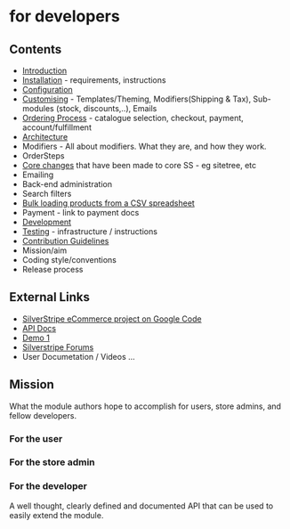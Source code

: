 for developers
=====

## Contents

* [Introduction](Introduction)
* [Installation](Installation) - requirements, instructions
* [Configuration](Configuration)
* [Customising](Customising) - Templates/Theming, Modifiers(Shipping & Tax), Sub-modules (stock, discounts,..), Emails
* [Ordering Process](OrderProcess) - catalogue selection, checkout, payment, account/fulfillment
* [Architecture](Architecture)
 * Modifiers - All about modifiers. What they are, and how they work.
 * OrderSteps
 * [Core changes](CoreChanges) that have been made to core SS - eg sitetree, etc
* Emailing
* Back-end administration
 * Search filters
 * [Bulk loading products from a CSV spreadsheet](BulkLoading)
* Payment - link to payment docs
* [Development](Development)
 * [Testing](Testing) - infrastructure / instructions
 * [Contribution Guidelines](Contributing)
 * Mission/aim
 * Coding style/conventions
 * Release process
 
## External Links

* [SilverStripe eCommerce project on Google Code](http://code.google.com/p/silverstripe-ecommerce/)
* [API Docs](http://www.incharge.co.uk/ss-ecommerce-doc/)
* [Demo 1](http://ecommerce-demo.burnbright.co.nz/)
* [Silverstripe Forums](http://silverstripe.org/e-commerce-module-forum/)
* User Documetation / Videos ...

## Mission
What the module authors hope to accomplish for users, store admins, and fellow developers.
### For the user

### For the store admin

### For the developer
A well thought, clearly defined and documented API that can be used to easily extend the module.
